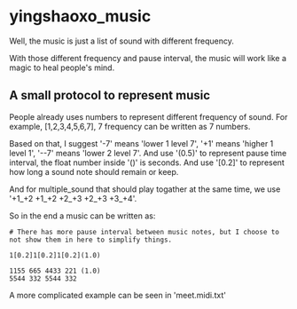# yingshaoxo_music

Well, the music is just a list of sound with different frequency.

With those different frequency and pause interval, the music will work like a magic to heal people's mind.

## A small protocol to represent music

People already uses numbers to represent different frequency of sound. For example, [1,2,3,4,5,6,7], 7 frequency can be written as 7 numbers.

Based on that, I suggest '-7' means 'lower 1 level 7', '+1' means 'higher 1 level 1', '--7' means 'lower 2 level 7'. And use '(0.5)' to represent pause time interval, the float number inside '()' is seconds. And use '[0.2]' to represent how long a sound note should remain or keep.

And for multiple_sound that should play togather at the same time, we use '+1_+2 +1_+2 +2_+3 +2_+3 +3_+4'.

So in the end a music can be written as:

```
# There has more pause interval between music notes, but I choose to not show them in here to simplify things.

1[0.2]1[0.2]1[0.2](1.0)

1155 665 4433 221 (1.0)
5544 332 5544 332
```

A more complicated example can be seen in 'meet.midi.txt'
